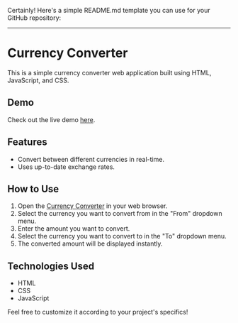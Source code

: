 Certainly! Here's a simple README.md template you can use for your GitHub repository:

---

# Currency Converter

This is a simple currency converter web application built using HTML, JavaScript, and CSS.

## Demo

Check out the live demo [here](https://patelalay231.github.io/Currency-Converter/).

## Features

- Convert between different currencies in real-time.
- Uses up-to-date exchange rates.

## How to Use

1. Open the [Currency Converter](https://patelalay231.github.io/Currency-Converter/) in your web browser.
2. Select the currency you want to convert from in the "From" dropdown menu.
3. Enter the amount you want to convert.
4. Select the currency you want to convert to in the "To" dropdown menu.
5. The converted amount will be displayed instantly.

## Technologies Used

- HTML
- CSS
- JavaScript

Feel free to customize it according to your project's specifics!

